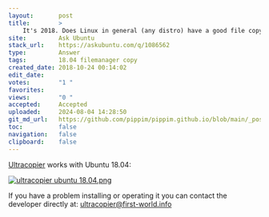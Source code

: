 ```yaml
---
layout:       post
title:        >
    It's 2018. Does Linux in general (any distro) have a good file copying utility
site:         Ask Ubuntu
stack_url:    https://askubuntu.com/q/1086562
type:         Answer
tags:         18.04 filemanager copy
created_date: 2018-10-24 00:14:02
edit_date:    
votes:        "1 "
favorites:    
views:        "0 "
accepted:     Accepted
uploaded:     2024-08-04 14:28:50
git_md_url:   https://github.com/pippim/pippim.github.io/blob/main/_posts/2018/2018-10-24-It_s-2018.-Does-Linux-in-general-_any-distro_-have-a-good-file-copying-utility.md
toc:          false
navigation:   false
clipboard:    false
---
```


[Ultracopier][1] works with Ubuntu 18.04:

[![ultracopier ubuntu 18.04.png][2]][2]

If you have a problem installing or operating it you can contact the developer directly at: ultracopier@first-world.info

  [1]: https://ultracopier.first-world.info/
  [2]: https://i.sstatic.net/sYj9um.png
